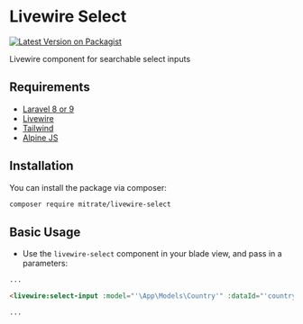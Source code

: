 # Livewire Select

[![Latest Version on Packagist](https://img.shields.io/packagist/v/mitratek/livewire-select.svg?style=flat-square)](https://packagist.org/packages/mediconesystems/livewire-datatables)

Livewire component for searchable select inputs

## Requirements
- [Laravel 8 or 9](https://laravel.com/docs/9.x)
- [Livewire](https://laravel-livewire.com/)
- [Tailwind](https://tailwindcss.com/)
- [Alpine JS](https://github.com/alpinejs/alpine)

## Installation

You can install the package via composer:

```bash
composer require mitrate/livewire-select
```

## Basic Usage

- Use the ```livewire-select``` component in your blade view, and pass in a parameters:
```html
...

<livewire:select-input :model="'\App\Models\Country'" :dataId="'country_id'" :placeholder="'Select country'" :wire:key="'select_country'" />

...
```